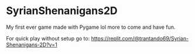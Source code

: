 # SyrianShenanigans2D
My first ever game made with Pygame lol more to come and have fun.

For quick play without setup go to: https://replit.com/@trantando69/Syrian-Shenanigans-2D?v=1
